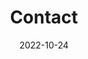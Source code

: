 ---
title: Contact
date: 2022-10-24

useBootstrap: false

type: landing

sections:
  
- block: contact
  content:
    title: Contact
    text: |-
      전북대학교 컴퓨터 인공지능 학부 위치입니다.
    email: twtw136@jbnu.ac.kr
    address:
      street: 전북대학교 공과대학 7호관
      city: 전주시
      region: 전라북도
      country: 대한민국
      country_code: KO
    coordinates:
      latitude: '35.84603'
      longitude: '127.1343549'
  design:
    columns: '1'
---